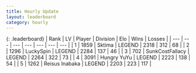 ```yaml
---
title: Hourly Update
layout: leaderboard
category: hourly
---
```


{: .leaderboard}
| Rank | LV | Player | Division | Elo | Wins | Losses |
| --- | --- | --- | --- | --- | --- | --- |
| <span data-change="0">1</span> | 1859 | <span title="ID: 353063">Sktima</span> | LEGEND | <span data-change="0">2318</span> | <span data-change="0">312</span> | <span data-change="0">68</span> |
| <span data-change="0">2</span> | 1296 | <span title="ID: 498412">LuckySpin</span> | LEGEND | <span data-change="0">2284</span> | <span data-change="0">137</span> | <span data-change="0">46</span> |
| <span data-change="0">3</span> | 702 | <span title="ID: 402846">SunkCostFallacy</span> | LEGEND | <span data-change="0">2264</span> | <span data-change="0">322</span> | <span data-change="0">73</span> |
| <span data-change="0">4</span> | 3091 | <span title="ID: 164871">Hungry YuYu</span> | LEGEND | <span data-change="0">2223</span> | <span data-change="0">138</span> | <span data-change="0">54</span> |
| <span data-change="0">5</span> | 1262 | <span title="ID: 451068">Reisus Inabaka</span> | LEGEND | <span data-change="0">2203</span> | <span data-change="0">223</span> | <span data-change="0">117</span> |